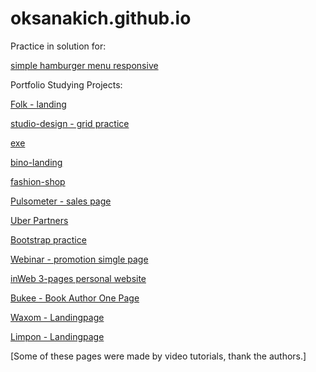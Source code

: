 # oksanakich.github.io

Practice in solution for:

[simple hamburger menu responsive](https://oksanakich.github.io/hamburger/src/)



Portfolio Studying Projects:

[Folk - landing](https://oksanakich.github.io/folk/src/)

[studio-design - grid practice](https://oksanakich.github.io/studio-design/)

[exe](https://oksanakich.github.io/exe/)

[bino-landing](https://oksanakich.github.io/bino-landing/)

[fashion-shop](https://oksanakich.github.io/fashion-shop/src/)

[Pulsometer - sales page](https://oksanakich.github.io/pulsometer/src/)

[Uber Partners](https://oksanakich.github.io/uber/)

[Bootstrap practice](https://oksanakich.github.io/bootstrap/)

[Webinar - promotion simgle page](https://oksanakich.github.io/wordpress/)

[inWeb 3-pages personal website](https://oksanakich.github.io/inweb/)

[Bukee - Book Author One Page](https://oksanakich.github.io/Bukee/)

[Waxom - Landingpage ](https://oksanakich.github.io/Waxom/ "2nd Studying Project")

[Limpon - Landingpage](https://oksanakich.github.io/Limbon/ "1st studying project.Landingpage.")

[Some of these pages were made by video tutorials, thank the authors.]
